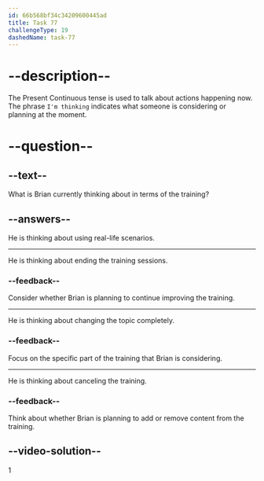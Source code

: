 ```yaml
---
id: 66b568bf34c34209600445ad
title: Task 77
challengeType: 19
dashedName: task-77
---
```


<!--
AUDIO REFERENCE:
Brian: I'm thinking of using real-life scenarios this time, especially for identifying phishing attempts.
-->

# --description--

The Present Continuous tense is used to talk about actions happening now. The phrase `I'm thinking` indicates what someone is considering or planning at the moment.

# --question--

## --text--

What is Brian currently thinking about in terms of the training?

## --answers--

He is thinking about using real-life scenarios.

---

He is thinking about ending the training sessions.

### --feedback--

Consider whether Brian is planning to continue improving the training.

---

He is thinking about changing the topic completely.

### --feedback--

Focus on the specific part of the training that Brian is considering.

---

He is thinking about canceling the training.

### --feedback--

Think about whether Brian is planning to add or remove content from the training.

## --video-solution--

1
